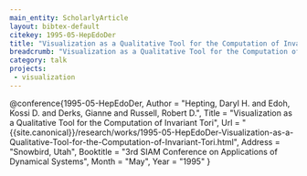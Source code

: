 ```yaml
---
main_entity: ScholarlyArticle
layout: bibtex-default
citekey: 1995-05-HepEdoDer
title: "Visualization as a Qualitative Tool for the Computation of Invariant Tori (1995)"
breadcrumb: "Visualization as a Qualitative Tool for the Computation of Invariant Tori (1995)"
category: talk
projects:
 - visualization
---
```

@conference{1995-05-HepEdoDer,
	Author =  "Hepting, Daryl H. and Edoh, Kossi D. and Derks, Gianne and Russell, Robert D.",
	Title =  "Visualization as a Qualitative Tool for the Computation of Invariant Tori",
	Url = \"{{site.canonical}}/research/works/1995-05-HepEdoDer-Visualization-as-a-Qualitative-Tool-for-the-Computation-of-Invariant-Tori.html\",
	Address =  "Snowbird, Utah",
	Booktitle =  "3rd SIAM Conference on Applications of Dynamical Systems",
	Month =  "May",
	Year =  "1995"
}
